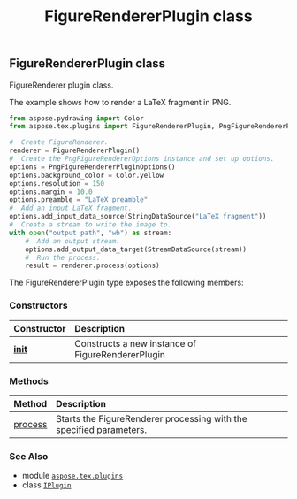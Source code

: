 ﻿---
title: FigureRendererPlugin class
second_title: Aspose.TeX for Python via .NET API References
description: 
type: docs
weight: 10
url: /python-net/aspose.tex.plugins/figurerendererplugin/
is_root: false
---

## FigureRendererPlugin class

FigureRenderer plugin class.

The example shows how to render a LaTeX fragment in PNG.

```python
from aspose.pydrawing import Color
from aspose.tex.plugins import FigureRendererPlugin, PngFigureRendererPluginOptions, StreamDataSource, StringDataSource

#  Create FigureRenderer.
renderer = FigureRendererPlugin()
#  Create the PngFigureRendererOptions instance and set up options.
options = PngFigureRendererPluginOptions()
options.background_color = Color.yellow
options.resolution = 150
options.margin = 10.0
options.preamble = "LaTeX preamble"
#  Add an input LaTeX fragment.
options.add_input_data_source(StringDataSource("LaTeX fragment"))
#  Create a stream to write the image to.
with open("output path", "wb") as stream:
    #  Add an output stream.
    options.add_output_data_target(StreamDataSource(stream))
    #  Run the process.
    result = renderer.process(options)

```



The FigureRendererPlugin type exposes the following members:

### Constructors
| Constructor | Description |
| :- | :- |
| [__init__](/tex/python-net/aspose.tex.plugins/figurerendererplugin/__init__/#) | Constructs a new instance of FigureRendererPlugin |


### Methods
| Method | Description |
| :- | :- |
| [process](/tex/python-net/aspose.tex.plugins/figurerendererplugin/process/#aspose.tex.plugins.IPluginOptions) | Starts the FigureRenderer processing with the specified parameters. |



### See Also
* module [`aspose.tex.plugins`](..)
* class [`IPlugin`](/tex/python-net/aspose.tex.plugins/iplugin)
